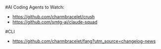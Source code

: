 #AI Coding Agents to Watch:
* https://github.com/charmbracelet/crush
* https://github.com/smtg-ai/claude-squad

#CLI
* https://github.com/charmbracelet/fang?utm_source=changelog-news
